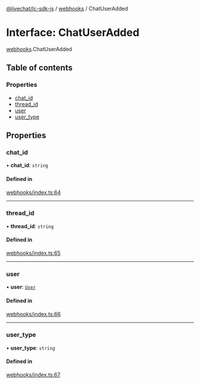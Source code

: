 [@livechat/lc-sdk-js](../README.md) / [webhooks](../modules/webhooks.md) / ChatUserAdded

# Interface: ChatUserAdded

[webhooks](../modules/webhooks.md).ChatUserAdded

## Table of contents

### Properties

- [chat\_id](webhooks.ChatUserAdded.md#chat_id)
- [thread\_id](webhooks.ChatUserAdded.md#thread_id)
- [user](webhooks.ChatUserAdded.md#user)
- [user\_type](webhooks.ChatUserAdded.md#user_type)

## Properties

### chat\_id

• **chat\_id**: `string`

#### Defined in

[webhooks/index.ts:64](https://github.com/livechat/lc-sdk-js/blob/951da85/src/webhooks/index.ts#L64)

___

### thread\_id

• **thread\_id**: `string`

#### Defined in

[webhooks/index.ts:65](https://github.com/livechat/lc-sdk-js/blob/951da85/src/webhooks/index.ts#L65)

___

### user

• **user**: [`User`](../modules/objects.md#user)

#### Defined in

[webhooks/index.ts:66](https://github.com/livechat/lc-sdk-js/blob/951da85/src/webhooks/index.ts#L66)

___

### user\_type

• **user\_type**: `string`

#### Defined in

[webhooks/index.ts:67](https://github.com/livechat/lc-sdk-js/blob/951da85/src/webhooks/index.ts#L67)
